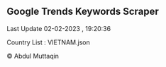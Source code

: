 

## Google Trends Keywords Scraper 
 
Last Update 02-02-2023 , 19:20:36

Country List :
VIETNAM.json



© Abdul Muttaqin 
